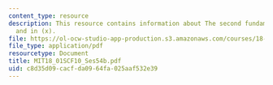 ```yaml
---
content_type: resource
description: This resource contains information about The second fundamental theorm
  and in (x).
file: https://ol-ocw-studio-app-production.s3.amazonaws.com/courses/18-01sc-single-variable-calculus-fall-2010/c8d35d09cacfda0964fa025aaf532e39_MIT18_01SCF10_Ses54b.pdf
file_type: application/pdf
resourcetype: Document
title: MIT18_01SCF10_Ses54b.pdf
uid: c8d35d09-cacf-da09-64fa-025aaf532e39
---
```

